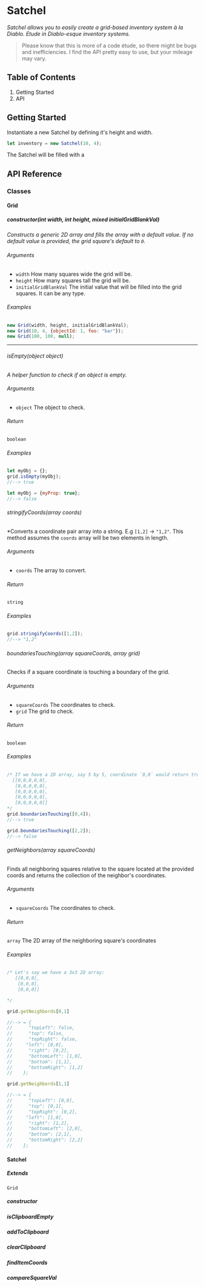 # Satchel
*Satchel allows you to easily create a grid-based inventory system à la Diablo. Etude in Diablo-esque inventory systems.*
> Please know that this is more of a code étude, so there might be bugs and inefficiencies. I find the API pretty easy to use, but your mileage may vary.

## Table of Contents

1. Getting Started
1. API

## Getting Started

Instantiate a new Satchel by defining it's height and width.

```js
let inventory = new Satchel(10, 4);
```

The Satchel will be filled with a

## API Reference

### Classes

#### Grid

##### constructor(*int* width, *int* height, *mixed* initialGridBlankVal)

*Constructs a generic 2D array and fills the array with a default value. If no default value is provided, the grid square's default  to `0`.*

###### Arguments

- `width` How many squares wide the grid will be.
- `height` How many squares tall the grid will be.
- `initialGridBlankVal` The initial value that will be filled into the grid squares. It can be any type.

###### Examples

```js
new Grid(width, height, initialGridBlankVal);
new Grid(10, 4, {objectId: 1, foo: "bar"});
new Grid(100, 100, null);
```

---

###### isEmpty(*object* object)

*A helper function to check if an object is empty.*

###### Arguments

- `object` The object to check.

###### Return

`boolean`

###### Examples

```js
let myObj = {};
grid.isEmpty(myObj);
//--> true

let myObj = {myProp: true};
//--> false

```

###### stringifyCoords(*array* coords)

*Converts a coordinate pair array into a string. E.g `[1,2]` -> `"1,2"`. This method assumes the `coords` array will be two elements in length.

###### Arguments

- `coords` The array to convert.

###### Return

`string`

###### Examples

```js
grid.stringifyCoords([1,2]);
//--> "1,2"
```

###### boundariesTouching(*array* squareCoords, *array* grid)

Checks if a square coordinate is touching a boundary of the grid.

###### Arguments

- `squareCoords` The coordinates to check.
- `grid` The grid to check.

###### Return

`boolean`

###### Examples

```js
/* If we have a 2D array, say 5 by 5, coordinate `0,0` would return true, `1,3` would return false.
  [[0,0,0,0,0],
   [0,0,0,0,0],
   [0,0,0,0,0],
   [0,0,0,0,0],
   [0,0,0,0,0]]
*/
grid.boundariesTouching([0,4]);
//--> true

grid.boundariesTouching([2,2]);
//--> false

```

###### getNeighbors(*array* squareCoords)

 Finds all neighboring squares relative to the square located at the provided coords and returns the collection of the neighbor's coordinates.

 ###### Arguments

- `squareCoords` The coordinates to check.

###### Return

`array` The 2D array of the neighboring square's coordinates

###### Examples

```js
/* Let's say we have a 3x3 2D array:
   [[0,0,0],
    [0,0,0],
    [0,0,0]]

*/

grid.getNeighbords[0,1]

//--> = {
//      "topLeft": false,
//      "top": false,
//      "topRight": false,
//     "left": [0,0],
//      "right": [0,2],
//      "bottomLeft": [1,0],
//      "bottom": [1,1],
//      "bottomRight": [1,2]
//    };

grid.getNeighbords[1,1]

//--> = {
//      "topLeft": [0,0],
//      "top": [0,1],
//      "topRight": [0,2],
//     "left": [1,0],
//      "right": [1,2],
//      "bottomLeft": [2,0],
//      "bottom": [2,1],
//      "bottomRight": [2,2]
//    };

```

#### Satchel

##### Extends
`Grid`

##### constructor

##### isClipboardEmpty
##### addToClipboard
##### clearClipboard
##### findItemCoords
##### compareSquareVal


